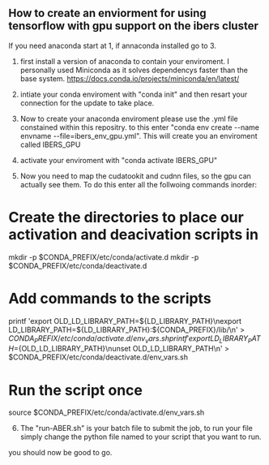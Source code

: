 ## How to create an enviorment for using tensorflow with gpu support on the ibers cluster 

If you need anaconda start at 1, if annaconda installed go to 3.

1) first install a version of anaconda to contain your enviroment. I personally used Miniconda as it solves dependencys faster than the base system. https://docs.conda.io/projects/miniconda/en/latest/

2) intiate your conda enviroment with "conda init" and then resart your connection for the update to take place.

3) Now to create your anaconda enviroment please use the .yml file constained within this repositry. to this enter "conda env create --name envname --file=ibers_env_gpu.yml". This will create you an enviroment called IBERS_GPU

4) activate your enviroment with "conda activate IBERS_GPU"

5) Now you need to map the cudatookit and cudnn files, so the gpu can actually see them. To do this enter all the follwoing commands inorder:
# Create the directories to place our activation and deacivation scripts in
mkdir -p $CONDA_PREFIX/etc/conda/activate.d
mkdir -p $CONDA_PREFIX/etc/conda/deactivate.d

# Add commands to the scripts
printf 'export OLD_LD_LIBRARY_PATH=${LD_LIBRARY_PATH}\nexport LD_LIBRARY_PATH=${LD_LIBRARY_PATH}:${CONDA_PREFIX}/lib/\n' > $CONDA_PREFIX/etc/conda/activate.d/env_vars.sh
printf 'export LD_LIBRARY_PATH=${OLD_LD_LIBRARY_PATH}\nunset OLD_LD_LIBRARY_PATH\n' > $CONDA_PREFIX/etc/conda/deactivate.d/env_vars.sh

# Run the script once
source $CONDA_PREFIX/etc/conda/activate.d/env_vars.sh

6) The "run-ABER.sh" is your batch file to submit the job, to run your file simply change the python file named to your script that you want to run.

you should now be good to go. 
